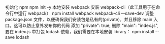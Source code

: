 初始化 npm
    npm init -y
本地安装 webpack 安装 webpack-cli（此工具用于在命令行中运行 webpack）
    npm install webpack webpack-cli --save-dev
调整 package.json 文件，以便确保我们安装包是私有的(private)，并且移除 main 入口。这可以防止意外发布你的代码
    添加 "private": true,
    删除  "main": "index.js",
要在 index.js 中打包 lodash 依赖，我们需要在本地安装 library：
    npm install --save lodash
    